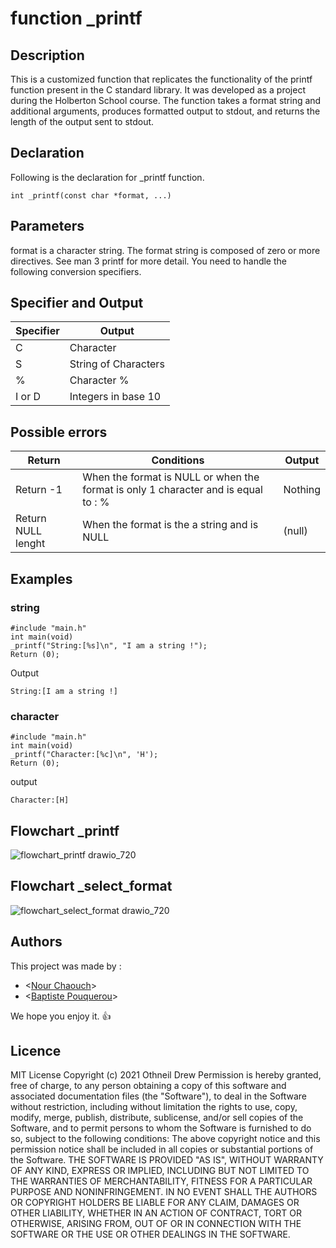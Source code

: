 # function _printf
## Description
This is a customized function that replicates the functionality of the printf function present in the C standard library. It was developed as a project during the Holberton School course. The function takes a format string and additional arguments, produces formatted output to stdout, and returns the length of the output sent to stdout.
## Declaration
Following is the declaration for _printf function.

`int _printf(const char *format, ...)`

## Parameters
format is a character string. The format string is composed of zero or more directives. See man 3 printf for more detail. You need to handle the following conversion specifiers.

## Specifier and Output

|Specifier|Output|
|---------|------|
|C|Character|
|S|String of Characters|
|%|Character %|
|I or D|Integers in base 10|

## Possible errors

|Return|Conditions|Output|
|------|----------|------|
|Return -1|When the format is NULL or when the format is only 1 character and is equal to : %|Nothing|
|Return NULL lenght|When the format is the a string and is NULL|(null)|

## Examples
### string
```
#include "main.h"
int main(void)
_printf("String:[%s]\n", "I am a string !");
Return (0);
```

Output

```
String:[I am a string !]
```
### character
``` 
#include "main.h"
int main(void)
_printf("Character:[%c]\n", 'H');
Return (0);
```

output

```
Character:[H]
```
## Flowchart _printf
![flowchart_printf drawio_720](https://github.com/ghinzuka/holbertonschool-printf/assets/102736316/34066c32-36cd-4347-9c99-e6adade0d90b)
## Flowchart _select_format
![flowchart_select_format drawio_720](https://github.com/ghinzuka/holbertonschool-printf/assets/102736316/67cee97b-c494-492d-b686-fc018a7b3e10)

## Authors

This project was made by :

* <[Nour Chaouch](https://github.com/NChaouch)>
* <[Baptiste Pouquerou](https://github.com/ghinzuka)>

We hope you enjoy it. :+1:

## Licence 

MIT License
Copyright (c) 2021 Othneil Drew
Permission is hereby granted, free of charge, to any person obtaining a copy
of this software and associated documentation files (the "Software"), to deal
in the Software without restriction, including without limitation the rights
to use, copy, modify, merge, publish, distribute, sublicense, and/or sell
copies of the Software, and to permit persons to whom the Software is
furnished to do so, subject to the following conditions:
The above copyright notice and this permission notice shall be included in all
copies or substantial portions of the Software.
THE SOFTWARE IS PROVIDED "AS IS", WITHOUT WARRANTY OF ANY KIND, EXPRESS OR
IMPLIED, INCLUDING BUT NOT LIMITED TO THE WARRANTIES OF MERCHANTABILITY,
FITNESS FOR A PARTICULAR PURPOSE AND NONINFRINGEMENT. IN NO EVENT SHALL THE
AUTHORS OR COPYRIGHT HOLDERS BE LIABLE FOR ANY CLAIM, DAMAGES OR OTHER
LIABILITY, WHETHER IN AN ACTION OF CONTRACT, TORT OR OTHERWISE, ARISING FROM,
OUT OF OR IN CONNECTION WITH THE SOFTWARE OR THE USE OR OTHER DEALINGS IN THE
SOFTWARE.
